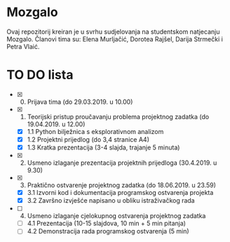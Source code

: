 # Mozgalo
Ovaj repozitorij kreiran je u svrhu sudjelovanja na studentskom natjecanju Mozgalo. Članovi tima su: Elena Murljačić, Dorotea Rajšel, Darija Strmečki i Petra Vlaić.

# TO DO lista
- [x] 0. Prijava tima (do 29.03.2019. u 10.00)
- [x] 1. Teorijski pristup proučavanju problema projektnog zadatka (do 19.04.2019. u 12.00)
  - [x] 1.1 Python bilježnica s eksplorativnom analizom
  - [x] 1.2 Projektni prijedlog (do 3,4 stranice A4)
  - [x] 1.3 Kratka prezentacija (3-4 slajda, trajanje 5 minuta)
- [x] 2. Usmeno izlaganje prezentacija projektnih prijedloga (30.4.2019. u 9.30)
- [x] 3. Praktično ostvarenje projektnog zadatka (do 18.06.2019. u 23.59)
  - [x] 3.1 Izvorni kod i dokumentacija programskog ostvarenja projekta
  - [x] 3.2 Završno izvješće napisano u obliku istraživačkog rada
- [ ] 4. Usmeno izlaganje cjelokupnog ostvarenja projektnog zadatka
  - [ ] 4.1 Prezentacija (10-15 slajdova, 10 min + 5 min pitanja)
  - [ ] 4.2 Demonstracija rada programskog ostvarenja (5 min)
